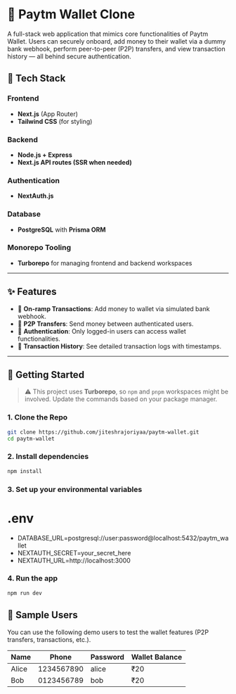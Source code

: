 # 💸 Paytm Wallet Clone

A full-stack web application that mimics core functionalities of Paytm Wallet. Users can securely onboard, add money to their wallet via a dummy bank webhook, perform peer-to-peer (P2P) transfers, and view transaction history — all behind secure authentication.

## 🔧 Tech Stack

### Frontend
- **Next.js** (App Router)
- **Tailwind CSS** (for styling)

### Backend
- **Node.js + Express**
- **Next.js API routes (SSR when needed)**

### Authentication
- **NextAuth.js**

### Database
- **PostgreSQL** with **Prisma ORM**

### Monorepo Tooling
- **Turborepo** for managing frontend and backend workspaces

---

## ✨ Features

- 🧾 **On-ramp Transactions**: Add money to wallet via simulated bank webhook.
- 🤝 **P2P Transfers**: Send money between authenticated users.
- 🔐 **Authentication**: Only logged-in users can access wallet functionalities.
- 📜 **Transaction History**: See detailed transaction logs with timestamps.

---

## 🚀 Getting Started

> ⚠️ This project uses **Turborepo**, so `npm` and `pnpm` workspaces might be involved. Update the commands based on your package manager.

### 1. Clone the Repo
```bash
git clone https://github.com/jiteshrajoriyaa/paytm-wallet.git
cd paytm-wallet
```
### 2. Install dependencies
```bash
npm install
```
### 3. Set up your environmental variables
# .env
- DATABASE_URL=postgresql://user:password@localhost:5432/paytm_wallet
- NEXTAUTH_SECRET=your_secret_here
- NEXTAUTH_URL=http://localhost:3000

### 4. Run the app
```bash
npm run dev
```

## 🧪 Sample Users

You can use the following demo users to test the wallet features (P2P transfers, transactions, etc.).

| Name         | Phone                   | Password   | Wallet Balance |
|--------------|-------------------------|------------|----------------|
| Alice        | 1234567890              | alice      | ₹20            |
| Bob          | 0123456789              | bob        | ₹20            |








